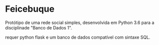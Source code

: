 # Feicebuque

Protótipo de uma rede social simples, desenvolvida em Python 3.6 para a disciplinade "Banco de Dados 1".

requer python flask e um banco de dados compatível com sintaxe SQL.

